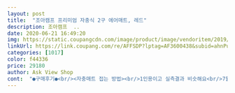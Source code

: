 ```yaml
---
layout: post 
title:  "조아캠프 프리미엄 자충식 2구 에어매트, 레드" 
description: 조아캠프  ..
date: 2020-06-21 16:49:20 
img: https://static.coupangcdn.com/image/product/image/vendoritem/2019/08/08/3576929174/0b507a80-b04a-4e55-a2c9-322108ae4e1b.jpg 
linkUrl: https://link.coupang.com/re/AFFSDP?lptag=AF3600438&subid=ahnPublicAsk&pageKey=70423677&itemId=235419220&vendorItemId=3576929174&traceid=V0-113-de3c85146dc769f1 
categories: [1017] 
color: f44336 
price: 29180 
author: Ask View Shop 
cont:  "●구매후기●<br/><자충매트 접는 방법><br/>1인용이고 실측결과 비슷해요<br/>7월 말부터 지금까지 아주 잘 사용했구요.<br/><br/>같이온 밴드로 묶어 고정시키고 전용 봉투에 넣어주면 끝<br/>공기주입은 2구 모두 열고 두면 점점 부풀어 올라요<br/>공기채워넣기도 좋았어요.<br/><br/>굳이 단점을 찾자면,<br/>그리고 황동이니 내구성은 두말할것도 없구요<br/>그리고,한가지 더 맘에들었던건,캠핑갔을때 바닥면이 고르지않아서 울퉁불퉁했는데,<br/>급한성격에 10분 지나고는 한쪽 주입구는 막고 나머지 주입구에 입으로 불어 완충 시켰어요<br/>기존에 타회사 자충매트사용하고 있고<br/>남자 성인기준 56번에 입바람이면 공기주입도 끝! 공기뺄때도 2개의 주입구를 열어 끝부터 돌돌말면서 무릎으로 적당히 힘줘 눌러주면 끝!<br/>낱장으로 쓰는것보다 안정감있어요<br/>내일도 함께 외출예정이네요 ^^<br/>너무너무 편하고 좋은거 아니겠어요? ㅋ<br/>높이가 20cm정도에 중간중간 홈이깊게 파여있는 파란색에 그.<br/>.<br/> 옛날거라,사용하는데 너무 불편했어요.<br/>무게도 많이나가고,바람이라도 빼려면 진짜.<br/>.<br/>ㅠ<br/>누우니까 폭이 조금 좁다네요.<br/>ㅋ(잠만 잘자놓고)<br/>다 말았으면 재빠르게 튜브를 잠궈주세요<br/>두께감 또한 처음엔 얉은감이 있었으나,누워보니 딱 적당한 쿠션감이 생각했던 것보다 좋았구요.<br/><br/>뚜껑?이 분리형이 아니라 분실 염려가 없어 좋네요<br/>모래라도 떨어지면 털어내기 너무 짜증나는,<br/>무게가 무겁지 않아서 이리저리 옮기기 편하니까,ㅋ 지금은 집에서 사용중이에요<br/>무엇보다 잠자리가 아주 편해요<br/>물티슈로 슥 닦아주기만해도 관리가 되니까<br/>뭐 그냥 써도되지만, 경험상 튜브에 입을 데고 710번정도 불어주면 아주 빵빵해지는게 더 좋아요<br/>베기는거없이 잠 잘잤다는거? ㅋ<br/>보관 또한 돌돌말아 함께들어있던 밴드로 고정시켜서 전용가방에 넣어두면 자리차지를 많이안해서 늘상 그냥 차에두고 어딜가서든  돚자리대신 사용할수있을거 같아서 저는 그냥 차에 보관해두고 쓰려했는데, 생각해보니 집에서도 사용할수있겠더라구요.<br/><br/>부피차지나 무게가 많이 나가는거 아니니 야외활동시 필수품이 될거 같아요<br/>비닐에 쌓인채 송장붙여 배송된다는 후기를 봐서 걱정이 되었지만 커다란 박스에 손상 된곳 없이 잘 도착했어요<br/>빠짐 없이 잘 도착한거죠 ㅋ<br/>생각보다 더 편하고 포근한 기분이었어요<br/>세탁걱정도 덜었네요<br/>아,그리고 저는 단점을 찾을수없었는데,<br/>아마도 포장시 압축되었던 부분부분까지 공기가 골고루 들어가느라 난거 같아요<br/>앞에 튜브를 풀고 1분정도 지나면 공기가 자동으로 충전되서 부풀어올라요<br/>얇다는 분들이 계시던데 잠깐잠깐 앉거나 누워쉴때, 야외활동시 아이낮잠 재울때 사용하기엔 무리가 없어보입니다<br/>양끝에 똑딱이가 있어 여러개 붙여주면<br/>어깨 넓으신분들은 조금 좁다 느끼실수있겠어요.<br/><br/>여름엔 개들하고 캠핑을 평일,주말 상관없이 자주가는 편인데,<br/>여자인 저는 아무 불편함없이 사용 잘하고 있습니다.<br/><br/>완충 후 누워서 느껴보는 동안 깜빡 잠이 들었었어요<br/>우선 튜브를 풀고<br/>움직일때 소리는 또 왜그렇게 나는지.<br/>.<br/> 튜브재질?이라 소리가 뽀득,뿌득,빠드득아주ㅋ 개두마리에 사람둘 자는데 침낭은 두개뿐이고 ㅋ 해서 평소 애정하는 쿠팡서 구경하다 이제품 만나고 체험 신청했네요.<br/>ㅋ<br/>이 제품은 없어요<br/>이너 텐트에 넣을거라 넓은 공간이 아니라 그다지 크게 영향이 있을것같진 않아요<br/>이번에 추가로 더 구매했어요<br/>이상,만족하고 쓰는 후기였습니다.<br/><br/>이제품 재질이 너무 좋아요.<br/><br/>자리차지를 많이 하지만, 가볍고 접고 펴기 편하고<br/>자충 매트 부피가 커서 차안에서<br/>저희 신랑이 키 180에 90키로 이상의 거구인데 누웠을때 위아래 양옆으로 약간의 여유가 있는 크기였어요<br/>저희집 개들아빠가 덩치가 좀있어서,ㅋ<br/>전체세탁은 안해봤는데, 재질상 금방 건조될것같아요.<br/><br/>제 선택이 아주 굿이네요 ㅋ<br/>주머니에서 매트를 꺼내고 공기 주입하다 갑자기 찢어진곳에 붙이는 스티커?가 생각났어요 안보여서 내껀 안들었나 의심하다 주머니 거꾸로 흔들어 보니 툭 떨어져 나오네요<br/>지금 쓰고 있는 타회사제품은 아기들 양말처럼 밑부분에 미끄럼방지가 되어 있는데<br/>지방이라 로켓배송이어도 하루이상은 꼭 걸리는데 와우 로켓배송이 이런거구나 느껴보긴 처음이었어요<br/>집에서도 사용하고 있으니,일년내내 쭉<br/>집에있는 에어매트가 바람넣기 너무 힝들고,<br/>쭈글쭈글했던게 서서히 펴지면서 어느정도 매끈해져요<br/>참 여러모로 쓸모가 많은 제품이네요<br/>처음 주입시 공기가 들어가면 톡톡? 거리는 소리가 나고 완충 후 밟거나 누웠을때도 한동안 소리가 났어요<br/>처음보다 부피가 커지긴했지만 접을때나 밴드로 고정시킬때 어려움 없이 여자혼자서도 가능했어요<br/>처음엔 15분 이상 걸려야 완충되는거 같아요<br/>첫 사용 이후엔 소리가 나지 않았어요<br/>체험후기입니다.<br/><br/>캠핑가기전 하자 없는지 확인하기 위해 집에서<br/>캠핑시 주무실때 사용할 목적이시라면 2개 이상 연결해서 사용하시는게 좋을거 같아요<br/>캠핑에서는 자충 매트가 최고요!<br/>크기는 180605 센치<br/>테스트했는데 제품 괜찮네요.<br/>누워보니 폭신하고 편해요<br/>튜브 반대쪽부터 돌돌 말아 양무릎으로 눌러가며 공기를 빼면서 올라오면되요<br/>폴리에스테르! 그래서 그런지 땀흘리고도 끈적임없이 쾌적하게 사용했구요.<br/><br/>해변에서도 야외물놀이터에서도 사용해 보았는데 생활방수정도는 되어서 물이랑 모래 툭툭 털면 잘 털리고 물이 많이 뭍은 부분은 수건으로 잠깐 눌러주면 되더라구요<br/>" 
---
```

